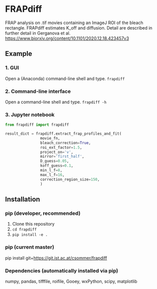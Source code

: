 # FRAPdiff
FRAP analysis on .tif movies containing an ImageJ ROI of the bleach rectangle.
FRAPdiff estimates K_off and diffusion. Detail are described in further detail
in Gerganova et al. https://www.biorxiv.org/content/10.1101/2020.12.18.423457v3

## Example

### 1. GUI

Open a (Anaconda) command-line shell and type.
`frapdiff`
### 2. Command-line interface

Open a command-line shell and type.
`frapdiff -h`
### 3. Jupyter notebook

```python
from frapdiff import frapdiff

result_dict = frapdiff.extract_frap_profiles_and_fit(
                movie_fn,
                bleach_correction=True,
                roi_ext_factor=1.5,
                project_on='v',
                mirror='first_half',
                D_guess=0.05,
                koff_guess=0.1,
                min_l_f=8,
                max_l_f=16,
                correction_region_size=150,
                )
```

## Installation
### pip (developer, recommended)
1. Clone this repository
2. `cd frapdiff`
3. `pip install -e .`

### pip (current master)
pip install git+https://git.ist.ac.at/csommer/frapdiff

### Dependencies (automatically installed via pip)
numpy, pandas, tifffile, roifile, Gooey, wxPython, scipy, matplotlib


